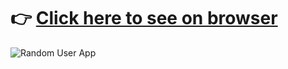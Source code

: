 # :point_right: [Click here to see on browser](ironstone-react-task-tracker.vercel.app)
![Random User App](https://github.com/IRONSTONE-A/react-task-tracker/blob/master/Task-tracker-react.gif)
